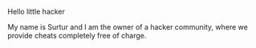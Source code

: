Hello little hacker

My name is Surtur and I am the owner of a hacker community, where we provide cheats completely free of charge.
